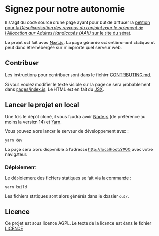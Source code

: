 # Signez pour notre autonomie

Il s'agit du code source d'une page ayant pour but de diffuser la [pétition pour la _Désolidarisation des revenus du conjoint pour le paiement de l'Allocation aux Adultes Handicapés (AAH)_ sur le site du sénat](https://petitions.senat.fr/initiatives/i-416).

Le projet est fait avec [Next.js](https://nextjs.org/). La page générée est entièrement statique et peut donc être hébergée sur n'improrte quel serveur web.

## Contribuer

Les instructions pour contribuer sont dans le fichier [CONTRIBUTING.md](CONTRIBUTING.md).

Si vous voulez modifier le texte visible sur la page ce sera probablement dans [pages/index.js](pages/index.js). Le HTML est en fait du [JSX](https://fr.reactjs.org/docs/introducing-jsx.html).

## Lancer le projet en local

Une fois le dépôt cloné, il vous faudra avoir [Node.js](https://nodejs.org/fr/) (de préférence au moins la version 14) et [Yarn](https://yarnpkg.com/).

Vous pouvez alors lancer le serveur de développement avec :

```bash
yarn dev
```

La page sera alors disponible à l'adresse [http://localhost:3000](http://localhost:3000) avec votre navigateur.

### Déploiement

Le déploiement des fichiers statiques se fait via la commande :

```bash
yarn build
```

Les fichiers statiques sont alors générés dans le dossier `out/`.

## Licence

Ce projet est sous licence AGPL. Le texte de la licence est dans le fichier [LICENCE](LICENCE)
